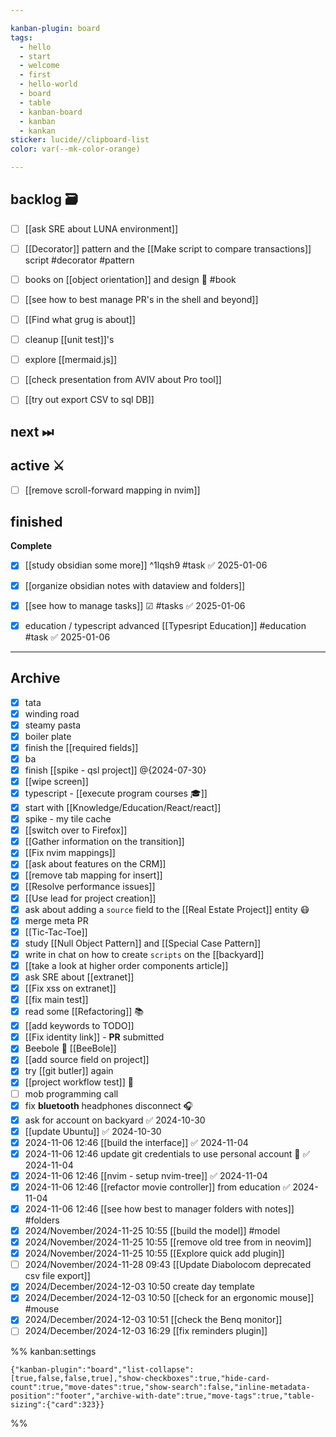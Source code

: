 ```yaml
---

kanban-plugin: board
tags:
  - hello
  - start
  - welcome
  - first
  - hello-world
  - board
  - table
  - kanban-board
  - kanban
  - kankan
sticker: lucide//clipboard-list
color: var(--mk-color-orange)

---
```


## backlog 🗃

- [ ] [[ask SRE about LUNA environment]]
- [ ] [[Decorator]] pattern and the [[Make script to compare transactions]] script #decorator #pattern
- [ ] books on [[object orientation]] and design 📘 #book
- [ ] [[see how to best manage PR's in the shell and beyond]]
- [ ] [[Find what grug is about]]
- [ ] cleanup [[unit test]]'s
- [ ] explore [[mermaid.js]]
- [ ] [[check presentation from AVIV about Pro tool]]
- [ ] [[try out export CSV to sql DB]]


## next ⏭



## active ⚔

- [ ] [[remove scroll-forward mapping in nvim]]


## finished

**Complete**
- [x] [[study obsidian some more]] ^1lqsh9 #task ✅ 2025-01-06
- [x] [[organize obsidian notes with dataview and folders]]
- [x] [[see how to manage tasks]] ☑ #tasks ✅ 2025-01-06
- [x] education / typescript advanced [[Typesript Education]] #education #task ✅ 2025-01-06


***

## Archive

- [x] tata
- [x] winding road
- [x] steamy pasta
- [x] boiler plate
- [x] finish the [[required fields]]
- [x] ba
- [x] finish [[spike - qsl project]] @{2024-07-30}
- [x] [[wipe screen]]
- [x] typescript - [[execute program courses 🎓]]
- [x] start with [[Knowledge/Education/React/react]]
- [x] spike - my tile cache
- [x] [[switch over to Firefox]]
- [x] [[Gather information on the transition]]
- [x] [[Fix nvim mappings]]
- [x] [[ask about features on the CRM]]
- [x] [[remove tab mapping for insert]]
- [x] [[Resolve performance issues]]
- [x] [[Use lead for project creation]]
- [x] ask about adding a `source` field to the [[Real Estate Project]] entity 😷
- [x] merge meta PR
- [x] [[Tic-Tac-Toe]]
- [x] study [[Null Object Pattern]] and [[Special Case Pattern]]
- [x] write in chat on how to create `scripts` on the [[backyard]]
- [x] [[take a look at higher order components article]]
- [x] ask SRE about [[extranet]]
- [x] [[Fix xss on extranet]]
- [x] [[fix main test]]
- [x] read some [[Refactoring]] 📚
- [x] [[add keywords to TODO]]
- [x] [[Fix identity link]] - **PR** submitted
- [x] Beebole 🐝 [[BeeBole]]
- [x] [[add source field on project]]
- [x] try [[git butler]] again
- [x] [[project workflow test]] 🧪
- [ ] mob programming call
- [x] fix **bluetooth** headphones disconnect 🎧
- [x] ask for account on backyard ✅ 2024-10-30
- [x] [[update Ubuntu]] ✅ 2024-10-30
- [x] 2024-11-06 12:46 [[build the interface]] ✅ 2024-11-04
- [x] 2024-11-06 12:46 update git credentials to use personal account 🐙 ✅ 2024-11-04
- [x] 2024-11-06 12:46 [[nvim - setup nvim-tree]] ✅ 2024-11-04
- [x] 2024-11-06 12:46 [[refactor movie controller]] from education ✅ 2024-11-04
- [x] 2024-11-06 12:46 [[see how best to manager folders with notes]] #folders
- [x] 2024/November/2024-11-25 10:55 [[build the model]] #model
- [x] 2024/November/2024-11-25 10:55 [[remove old tree from in neovim]]
- [x] 2024/November/2024-11-25 10:55 [[Explore quick add plugin]]
- [ ] 2024/November/2024-11-28 09:43 [[Update Diabolocom deprecated csv file export]]
- [x] 2024/December/2024-12-03 10:50 create day template
- [x] 2024/December/2024-12-03 10:50 [[check for an ergonomic mouse]] #mouse
- [x] 2024/December/2024-12-03 10:51 [[check the Benq monitor]]
- [ ] 2024/December/2024-12-03 16:29 [[fix reminders plugin]]

%% kanban:settings
```
{"kanban-plugin":"board","list-collapse":[true,false,false,true],"show-checkboxes":true,"hide-card-count":true,"move-dates":true,"show-search":false,"inline-metadata-position":"footer","archive-with-date":true,"move-tags":true,"table-sizing":{"card":323}}
```
%%